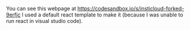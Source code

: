 You can see this webpage at https://codesandbox.io/s/insticloud-forked-9erfjc
I used a default react template to make it (because I was unable to run react in visual studio code). 
